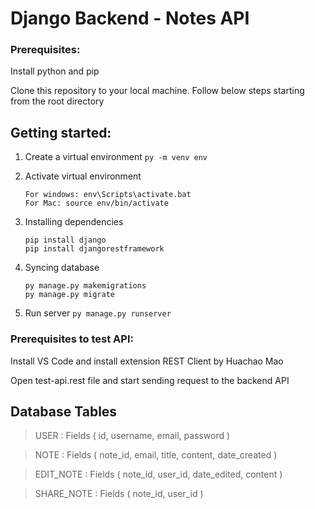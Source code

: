# Django Backend - Notes API

### Prerequisites:

Install python and pip

Clone this repository to your local machine. Follow below steps starting from the root directory

## Getting started:

1. Create a virtual environment
   `py -m venv env`

2. Activate virtual environment

    ```
    For windows: env\Scripts\activate.bat
    For Mac: source env/bin/activate
    ```

3. Installing dependencies

    ```
    pip install django
    pip install djangorestframework
    ```

4. Syncing database

    ```
    py manage.py makemigrations
    py manage.py migrate
    ```

5. Run server
   `py manage.py runserver`

### Prerequisites to test API:

Install VS Code and install extension REST Client by Huachao Mao

Open test-api.rest file and start sending request to the backend API

## Database Tables

> USER : Fields ( id, username, email, password )

> NOTE : Fields ( note_id, email, title, content, date_created )

> EDIT_NOTE : Fields ( note_id, user_id, date_edited, content )

> SHARE_NOTE : Fields ( note_id, user_id )
